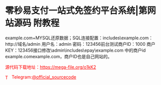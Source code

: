 # 零秒易支付一站式免签约平台系统|第网站源码 附教程

example.com+MYSQL还原数据；SQL连接配置：includes\example.com：http://域名/admin 用户名：admin 密码：123456前台测试商户ID：1000 商户KEY：123456接口修改\admin\includes\epay\example.com 中的商户id example.comexample.com，商户ID也是自己网站的。<br>


<p style="color: red;">源代码下载地址：<a href="https://mega-file.org/o1kK2" style="color: red;">https://mega-file.org/o1kK2</a></p><p style="color: red;"><img src="https://cdn-icons-png.flaticon.com/512/2111/2111646.png" alt="Telegram Icon" style="width: 16px; vertical-align: middle; margin-right: 5px;">Telegram:<a href="https://t.me/official_sourcecode" style="color: red;">@official_sourcecode</a></p>